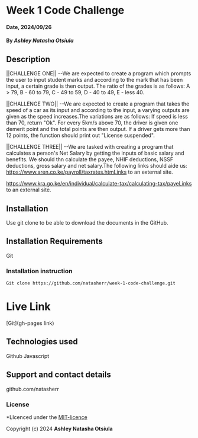 # Week 1 Code Challenge

#### Date, 2024/09/26

#### By *Ashley Natasha Otsiula*

## Description
||CHALLENGE ONE||
--We are expected to create a program which prompts the user to input student marks and according to the mark that has been input, a certain grade is then output.
The ratio of the grades is as follows: A > 79, B - 60 to 79, C -  49 to 59, D - 40 to 49, E - less 40.

||CHALLENGE TWO||
--We are expected to create a program that takes the speed of a car as its input and according to the input, a varying outputs are given as the speed increases.The variations are as follows: If speed is less than 70, return "Ok". For every 5km/s above 70, the driver is given one demerit point and the total points are then output. If a driver gets more than 12 points, the function should print out "License suspended".

||CHALLENGE THREE||
--We are tasked with creating a program that calculates a person's Net Salary by getting the inputs of basic salary and benefits. We should thn calculate the payee, NHIF deductions, NSSF deductions, gross salary and net salary.The following links should aide us:
https://www.aren.co.ke/payroll/taxrates.htmLinks to an external site.  

https://www.kra.go.ke/en/individual/calculate-tax/calculating-tax/payeLinks to an external site.


## Installation
Use git clone to be able to download the documents in the GitHub.

## Installation Requirements
Git

### Installation instruction
```
Git clone https://github.com/natasherr/week-1-code-challenge.git

```

# Live Link
[Git](gh-pages link)

## Technologies used
Github
Javascript

## Support and contact details
github.com/natasherr

### License
*LIcenced under the [MIT-licence](https://github.com/natasherr/Portfolio/blob/master/LICENSE.md)

Copyright (c) 2024 **Ashley Natasha Otsiula**



